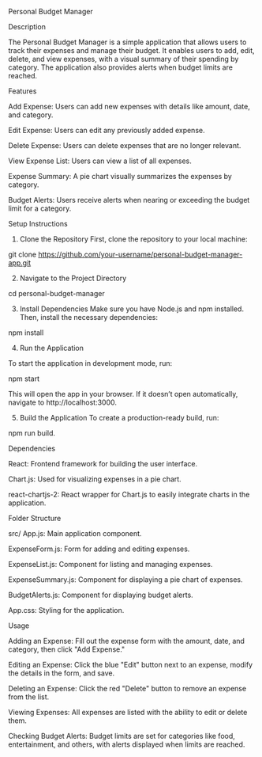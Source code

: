 Personal Budget Manager

Description

The Personal Budget Manager is a simple application that allows users to track their expenses and manage their budget. It enables users to add, edit, delete, and view expenses, with a visual summary of their spending by category. The application also provides alerts when budget limits are reached.

Features

Add Expense: Users can add new expenses with details like amount, date, and category.

Edit Expense: Users can edit any previously added expense.

Delete Expense: Users can delete expenses that are no longer relevant.

View Expense List: Users can view a list of all expenses.

Expense Summary: A pie chart visually summarizes the expenses by category.

Budget Alerts: Users receive alerts when nearing or exceeding the budget limit for a category.

Setup Instructions

1. Clone the Repository
First, clone the repository to your local machine:

git clone https://github.com/your-username/personal-budget-manager-app.git

2. Navigate to the Project Directory

cd personal-budget-manager

3. Install Dependencies
Make sure you have Node.js and npm installed. Then, install the necessary dependencies:

npm install

4. Run the Application
   
To start the application in development mode, run:

npm start

This will open the app in your browser. If it doesn’t open automatically, navigate to http://localhost:3000.

5. Build the Application
To create a production-ready build, run:

npm run build.

Dependencies

React: Frontend framework for building the user interface.

Chart.js: Used for visualizing expenses in a pie chart.

react-chartjs-2: React wrapper for Chart.js to easily integrate charts in the application.

Folder Structure

src/
App.js: Main application component.

ExpenseForm.js: Form for adding and editing expenses.

ExpenseList.js: Component for listing and managing expenses.

ExpenseSummary.js: Component for displaying a pie chart of expenses.

BudgetAlerts.js: Component for displaying budget alerts.

App.css: Styling for the application.

Usage

Adding an Expense: Fill out the expense form with the amount, date, and category, then click "Add Expense."

Editing an Expense: Click the blue "Edit" button next to an expense, modify the details in the form, and save.

Deleting an Expense: Click the red "Delete" button to remove an expense from the list.

Viewing Expenses: All expenses are listed with the ability to edit or delete them.

Checking Budget Alerts: Budget limits are set for categories like food, entertainment, and others, with alerts displayed when limits are reached.

